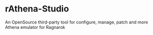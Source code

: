 # rAthena-Studio
An OpenSource third-party tool for configure, manage, patch and more Athena emulator for Ragnarok
